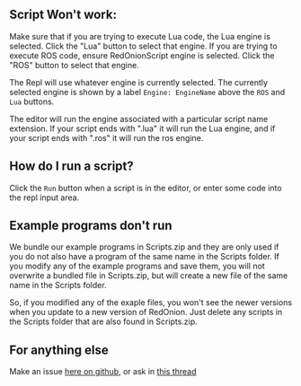 ## Script Won't work:
Make sure that if you are trying to execute Lua code, the Lua engine is selected. Click the "Lua" button to select that engine.
If you are trying to execute ROS code, ensure RedOnionScript engine is selected. Click the "ROS" button to select that engine.

The Repl will use whatever engine is currently selected. The currently selected engine is shown by a label `Engine: EngineName` above the `ROS` and `Lua` buttons.

The editor will run the engine associated with a particular script name extension. If your script ends with ".lua" it will run the Lua engine, and if your script ends with ".ros" it will run the ros engine.

## How do I run a script?
Click the `Run` button when a script is in the editor, or enter some code into the repl input area.

## Example programs don't run
We bundle our example programs in Scripts.zip and they are only used if you do not also have a program of the same name in the Scripts folder. If you modify any of the example programs and save them, you will not overwrite a bundled file in Scripts.zip, but will create a new file of the same name in the Scripts folder.

So, if you modified any of the exaple files, you won't see the newer versions when you update to a new version of RedOnion. Just delete any scripts in the Scripts folder that are also found in Scripts.zip.

## For anything else
Make an issue [here on github](https://github.com/evandisoft/RedOnion/issues), or ask in [this thread](https://forum.kerbalspaceprogram.com/index.php?/topic/183050-redonion-033-unrestricted-in-game-scripting-has-repl-editor-and-intellisense-lua-and-a-custom-jsruby-like-language-implemented-tested-on-ksp-17/&tab=comments#comment-3566618)
